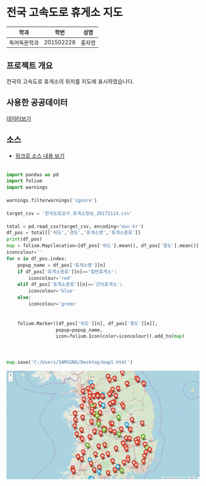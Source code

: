 # 전국 고속도로 휴게소 지도

학과 | 학번 | 성명
---- | ---- | ---- 
독어독문학과 |201502228 |홍자영


## 프로젝트 개요
전국의 고속도로 휴게소의 위치를 지도에 표시하였습니다.

## 사용한 공공데이터 
[데이터보기](https://github.com/jayoung530/python_project/blob/master/%ED%95%9C%EA%B5%AD%EB%8F%84%EB%A1%9C%EA%B3%B5%EC%82%AC_%ED%9C%B4%EA%B2%8C%EC%86%8C%EC%A0%95%EB%B3%B4_20171114.csv)

## 소스
* [링크로 소스 내용 보기](https://github.com/jayoung530/python_project/blob/master/201502228) 

~~~python

import pandas as pd
import folium
import warnings

warnings.filterwarnings('ignore')

target_csv = '한국도로공사_휴게소정보_20171114.csv'

total = pd.read_csv(target_csv, encoding='euc-kr')
df_pos = total[['위도','경도','휴게소명','휴게소종류']]
print(df_pos)
map = folium.Map(location=[df_pos['위도'].mean(), df_pos['경도'].mean()], zoom_start=8)
iconcolour=''
for n in df_pos.index:
    popup_name = df_pos['휴게소명'][n]
    if df_pos['휴게소종류'][n]=='일반휴게소':
        iconcolour='red'
    elif df_pos['휴게소종류'][n]=='간이휴게소':
        iconcolour='blue'
    else:
        iconcolour='green'


    folium.Marker([df_pos['위도'][n], df_pos['경도'][n]],
                  popup=popup_name,
                  icon=folium.Icon(color=iconcolour)).add_to(map)



map.save('C:/Users/SAMSUNG/Desktop/map1.html')
~~~
![screenshot](https://github.com/jayoung530/python_project/blob/master/%EA%B3%A0%EC%86%8D%EB%8F%84%EB%A1%9C%EC%A7%80%EB%8F%84.png)
